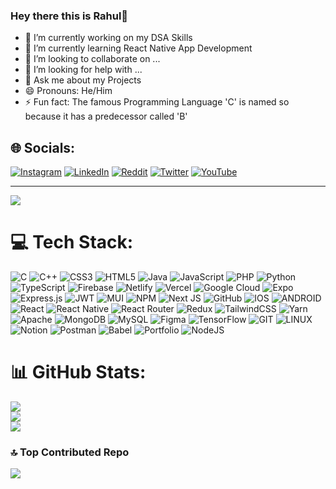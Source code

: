 ### Hey there this is Rahul👋
- 🔭 I’m currently working on my DSA Skills
- 🌱 I’m currently learning React Native App Development
- 👯 I’m looking to collaborate on ...
- 🤔 I’m looking for help with ...
- 💬 Ask me about my Projects 
- 😄 Pronouns: He/Him
- ⚡ Fun fact: The famous Programming Language 'C' is named so because it has a predecessor called 'B'

## 🌐 Socials:
[![Instagram](https://img.shields.io/badge/Instagram-%23E4405F.svg?logo=Instagram&logoColor=white)](https://instagram.com/rahulkathy) [![LinkedIn](https://img.shields.io/badge/LinkedIn-%230077B5.svg?logo=linkedin&logoColor=white)](https://linkedin.com/in/rahulkathayat) [![Reddit](https://img.shields.io/badge/Reddit-%23FF4500.svg?logo=Reddit&logoColor=white)](https://reddit.com/user/rahulkathayat) [![Twitter](https://img.shields.io/badge/Twitter-%231DA1F2.svg?logo=Twitter&logoColor=white)](https://twitter.com/RahulKathayat12) [![YouTube](https://img.shields.io/badge/YouTube-%23FF0000.svg?logo=YouTube&logoColor=white)](https://youtube.com/@DesperadoX) 

---
[![](https://visitcount.itsvg.in/api?id=rahulkathayat&icon=1&color=10)](https://visitcount.itsvg.in)

# 💻 Tech Stack:
![C](https://img.shields.io/badge/c-%2300599C.svg?style=plastic&logo=c&logoColor=white) ![C++](https://img.shields.io/badge/c++-%2300599C.svg?style=plastic&logo=c%2B%2B&logoColor=white) ![CSS3](https://img.shields.io/badge/css3-%231572B6.svg?style=plastic&logo=css3&logoColor=white) ![HTML5](https://img.shields.io/badge/html5-%23E34F26.svg?style=plastic&logo=html5&logoColor=white) ![Java](https://img.shields.io/badge/java-%23ED8B00.svg?style=plastic&logo=java&logoColor=white) ![JavaScript](https://img.shields.io/badge/javascript-%23323330.svg?style=plastic&logo=javascript&logoColor=%23F7DF1E) ![PHP](https://img.shields.io/badge/php-%23777BB4.svg?style=plastic&logo=php&logoColor=white) ![Python](https://img.shields.io/badge/python-3670A0?style=plastic&logo=python&logoColor=ffdd54) ![TypeScript](https://img.shields.io/badge/typescript-%23007ACC.svg?style=plastic&logo=typescript&logoColor=white) ![Firebase](https://img.shields.io/badge/firebase-%23039BE5.svg?style=plastic&logo=firebase) ![Netlify](https://img.shields.io/badge/netlify-%23000000.svg?style=plastic&logo=netlify&logoColor=#00C7B7) ![Vercel](https://img.shields.io/badge/vercel-%23000000.svg?style=plastic&logo=vercel&logoColor=white) ![Google Cloud](https://img.shields.io/badge/Google%20Cloud-%234285F4.svg?style=plastic&logo=google-cloud&logoColor=white) ![Expo](https://img.shields.io/badge/expo-1C1E24?style=plastic&logo=expo&logoColor=#D04A37) ![Express.js](https://img.shields.io/badge/express.js-%23404d59.svg?style=plastic&logo=express&logoColor=%2361DAFB) ![JWT](https://img.shields.io/badge/JWT-black?style=plastic&logo=JSON%20web%20tokens) ![MUI](https://img.shields.io/badge/MUI-%230081CB.svg?style=plastic&logo=material-ui&logoColor=white) ![NPM](https://img.shields.io/badge/NPM-%23000000.svg?style=plastic&logo=npm&logoColor=white) ![Next JS](https://img.shields.io/badge/Next-black?style=plastic&logo=next.js&logoColor=white) ![GitHub](https://img.shields.io/badge/GitHub-%23121011.svg?style=plastic&logo=github&logoColor=white) ![IOS](https://img.shields.io/badge/IOS-%2320232a.svg?style=plastic&logo=apple&logoColor=white) ![ANDROID](https://img.shields.io/badge/android-%2320232a.svg?style=plastic&logo=android&logoColor=%a4c639) ![React](https://img.shields.io/badge/react-%2320232a.svg?style=plastic&logo=react&logoColor=%2361DAFB) ![React Native](https://img.shields.io/badge/react_native-%2320232a.svg?style=plastic&logo=react&logoColor=%2361DAFB) ![React Router](https://img.shields.io/badge/React_Router-CA4245?style=plastic&logo=react-router&logoColor=white) ![Redux](https://img.shields.io/badge/redux-%23593d88.svg?style=plastic&logo=redux&logoColor=white) ![TailwindCSS](https://img.shields.io/badge/tailwindcss-%2338B2AC.svg?style=plastic&logo=tailwind-css&logoColor=white) ![Yarn](https://img.shields.io/badge/yarn-%232C8EBB.svg?style=plastic&logo=yarn&logoColor=white) ![Apache](https://img.shields.io/badge/apache-%23D42029.svg?style=plastic&logo=apache&logoColor=white) ![MongoDB](https://img.shields.io/badge/MongoDB-%234ea94b.svg?style=plastic&logo=mongodb&logoColor=white) ![MySQL](https://img.shields.io/badge/mysql-%2300f.svg?style=plastic&logo=mysql&logoColor=white) 	![Figma](https://img.shields.io/badge/figma-%23F24E1E.svg?style=plastic&logo=figma&logoColor=white) ![TensorFlow](https://img.shields.io/badge/TensorFlow-%23FF6F00.svg?style=plastic&logo=TensorFlow&logoColor=white) ![GIT](https://img.shields.io/badge/Git-fc6d26?style=plastic&logo=git&logoColor=white) ![LINUX](https://img.shields.io/badge/Linux-FCC624?style=plastic&logo=linux&logoColor=black) ![Notion](https://img.shields.io/badge/Notion-%23000000.svg?style=plastic&logo=notion&logoColor=white) ![Postman](https://img.shields.io/badge/Postman-FF6C37?style=plastic&logo=postman&logoColor=white) ![Babel](https://img.shields.io/badge/Babel-F9DC3e?style=plastic&logo=babel&logoColor=black) ![Portfolio](https://img.shields.io/badge/Portfolio-%23000000.svg?style=plastic&logo=firefox&logoColor=#FF7139) ![NodeJS](https://img.shields.io/badge/node.js-6DA55F?style=plastic&logo=node.js&logoColor=white)
# 📊 GitHub Stats:
![](https://github-readme-stats.vercel.app/api?username=rahulkathayat&theme=radical&hide_border=true&include_all_commits=false&count_private=true)<br/>
![](https://github-readme-streak-stats.herokuapp.com/?user=rahulkathayat&theme=radical&hide_border=true)<br/>
![](https://github-readme-stats.vercel.app/api/top-langs/?username=rahulkathayat&theme=radical&hide_border=true&include_all_commits=false&count_private=true&layout=compact)

### 🔝 Top Contributed Repo
![](https://github-contributor-stats.vercel.app/api?username=rahulkathayat&limit=5&theme=dracula&combine_all_yearly_contributions=true)



